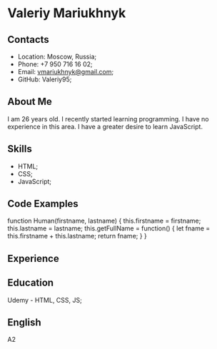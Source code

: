 # Valeriy Mariukhnyk

## Contacts
* Location: Moscow, Russia;
* Phone: +7 950 716 16 02;
* Email: vmariukhnyk@gmail.com;
* GitHub: Valeriy95;

## About Me
I am 26 years old. I recently started learning programming. I have no experience in this area. I have a greater desire to learn JavaScript.

## Skills
* HTML;
* CSS;
* JavaScript;

## Code Examples
function Human(firstname, lastname) {
this.firstname = firstname;
this.lastname = lastname;
this.getFullName = function() {
   let fname = this.firstname + this.lastname;
   return fname;
}
}

## Experience

## Education
Udemy - HTML, CSS, JS;

## English
A2
